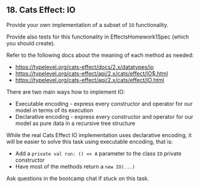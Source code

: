 ## 18. Cats Effect: IO

Provide your own implementation of a subset of `IO` functionality.

Provide also tests for this functionality in EffectsHomework1Spec (which you should create).

Refer to the following docs about the meaning of each method as needed:
- https://typelevel.org/cats-effect/docs/2.x/datatypes/io
- https://typelevel.org/cats-effect/api/2.x/cats/effect/IO$.html
- https://typelevel.org/cats-effect/api/2.x/cats/effect/IO.html

There are two main ways how to implement IO:
- Executable encoding  - express every constructor and operator for our model in terms of its execution
- Declarative encoding - express every constructor and operator for our model as pure data in a recursive tree structure

While the real Cats Effect IO implementation uses declarative encoding, it will be easier to solve this task using executable encoding, that is:
- Add a `private val run: () => A` parameter to the class `IO` private constructor
- Have most of the methods return a `new IO(...)`

Ask questions in the bootcamp chat if stuck on this task.